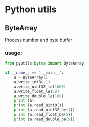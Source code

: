 # Python utils

## ByteArray

Process number and byte buffer

### usage:
```python
from pyutils.bytes import ByteArray

if __name__ == '__main__':
    a = ByteArray()
    a.write_int8(-1)
    a.write_uint32_le(1000)
    a.write_float_le(50)
    a.write_double_le(100)
    print (a)
    print (a.read_uint8())
    print (a.read_uint32_be(1))
    print (a.read_float_be(5))
    print (a.read_double_be(9))

```
